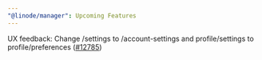 ```yaml
---
"@linode/manager": Upcoming Features
---
```


UX feedback: Change /settings to /account-settings and profile/settings to profile/preferences ([#12785](https://github.com/linode/manager/pull/12785))
